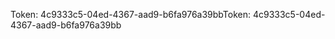 <span data-ttu-id="7afbd-101">Token: 4c9333c5-04ed-4367-aad9-b6fa976a39bb</span><span class="sxs-lookup"><span data-stu-id="7afbd-101">Token: 4c9333c5-04ed-4367-aad9-b6fa976a39bb</span></span>